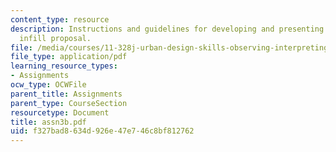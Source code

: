 ```yaml
---
content_type: resource
description: Instructions and guidelines for developing and presenting a mixed use
  infill proposal.
file: /media/courses/11-328j-urban-design-skills-observing-interpreting-and-representing-the-city-fall-2004/f327bad8634d926e47e746c8bf812762_assn3b.pdf
file_type: application/pdf
learning_resource_types:
- Assignments
ocw_type: OCWFile
parent_title: Assignments
parent_type: CourseSection
resourcetype: Document
title: assn3b.pdf
uid: f327bad8-634d-926e-47e7-46c8bf812762
---
```

